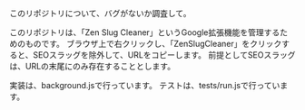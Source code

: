 このリポジトリについて、バグがないか調査して。

このリポジトリは、「Zen Slug Cleaner」というGoogle拡張機能を管理するためのものです。
ブラウザ上で右クリックし、「ZenSlugCleaner」をクリックすると、SEOスラッグを除外して、URLをコピーします。
前提としてSEOスラッグは、URLの末尾にのみ存在することとします。

実装は、background.jsで行っています。
テストは、tests/run.jsで行っています。
